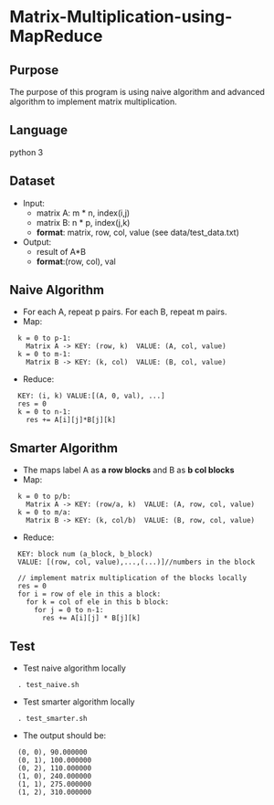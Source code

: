 # Matrix-Multiplication-using-MapReduce

## Purpose
The purpose of this program is using naive algorithm and advanced algorithm to implement matrix multiplication.

## Language
python 3

## Dataset
* Input:
  * matrix A: m * n,   index(i,j)
  * matrix B: n * p,  index(j,k)
  * **format**: matrix, row, col, value (see data/test_data.txt)
* Output:
  * result of A*B
  * **format**:(row, col), val

## Naive Algorithm
* For each A, repeat p pairs. For each B, repeat m pairs.
* Map:
```
  k = 0 to p-1:
    Matrix A -> KEY: (row, k)  VALUE: (A, col, value)
  k = 0 to m-1:
    Matrix B -> KEY: (k, col)  VALUE: (B, col, value)
```
* Reduce:
```
  KEY: (i, k) VALUE:[(A, 0, val), ...]
  res = 0
  k = 0 to n-1:
    res += A[i][j]*B[j][k]
```
## Smarter Algorithm
* The maps label A as **a row blocks** and B as **b col blocks**
* Map:
```
  k = 0 to p/b:
    Matrix A -> KEY: (row/a, k)  VALUE: (A, row, col, value)
  k = 0 to m/a:
    Matrix B -> KEY: (k, col/b)  VALUE: (B, row, col, value)
```
* Reduce:
```
  KEY: block num (a_block, b_block)
  VALUE: [(row, col, value),...,(...)]//numbers in the block

  // implement matrix multiplication of the blocks locally
  res = 0
  for i = row of ele in this a block:
    for k = col of ele in this b block:
      for j = 0 to n-1:
        res += A[i][j] * B[j][k]
```
## Test
* Test naive algorithm locally
```
  . test_naive.sh
```
* Test smarter algorithm locally
```
  . test_smarter.sh
```
* The output should be:
```
  (0, 0), 90.000000
  (0, 1), 100.000000
  (0, 2), 110.000000
  (1, 0), 240.000000
  (1, 1), 275.000000
  (1, 2), 310.000000
```



